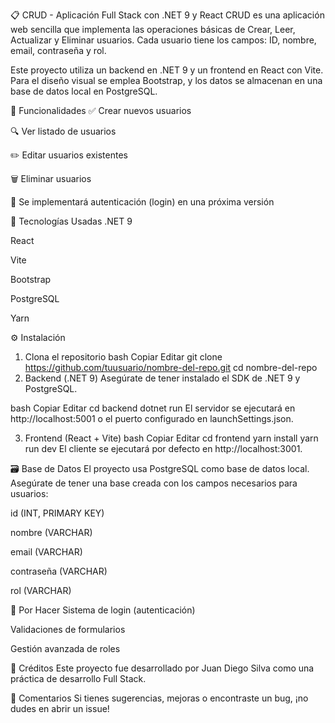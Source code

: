 📋 CRUD - Aplicación Full Stack con .NET 9 y React
CRUD es una aplicación web sencilla que implementa las operaciones básicas de Crear, Leer, Actualizar y Eliminar usuarios. Cada usuario tiene los campos: ID, nombre, email, contraseña y rol.

Este proyecto utiliza un backend en .NET 9 y un frontend en React con Vite. Para el diseño visual se emplea Bootstrap, y los datos se almacenan en una base de datos local en PostgreSQL.

🚀 Funcionalidades
✅ Crear nuevos usuarios

🔍 Ver listado de usuarios

✏️ Editar usuarios existentes

🗑️ Eliminar usuarios

🔐 Se implementará autenticación (login) en una próxima versión

🧰 Tecnologías Usadas
.NET 9

React

Vite

Bootstrap

PostgreSQL

Yarn

⚙️ Instalación
1. Clona el repositorio
bash
Copiar
Editar
git clone https://github.com/tuusuario/nombre-del-repo.git
cd nombre-del-repo
2. Backend (.NET 9)
Asegúrate de tener instalado el SDK de .NET 9 y PostgreSQL.

bash
Copiar
Editar
cd backend
dotnet run
El servidor se ejecutará en http://localhost:5001 o el puerto configurado en launchSettings.json.

3. Frontend (React + Vite)
bash
Copiar
Editar
cd frontend
yarn install
yarn run dev
El cliente se ejecutará por defecto en http://localhost:3001.

🗃️ Base de Datos
El proyecto usa PostgreSQL como base de datos local. Asegúrate de tener una base creada con los campos necesarios para usuarios:

id (INT, PRIMARY KEY)

nombre (VARCHAR)

email (VARCHAR)

contraseña (VARCHAR)

rol (VARCHAR)

📌 Por Hacer
 Sistema de login (autenticación)

 Validaciones de formularios

 Gestión avanzada de roles

🤝 Créditos
Este proyecto fue desarrollado por Juan Diego Silva como una práctica de desarrollo Full Stack.

💬 Comentarios
Si tienes sugerencias, mejoras o encontraste un bug, ¡no dudes en abrir un issue!
